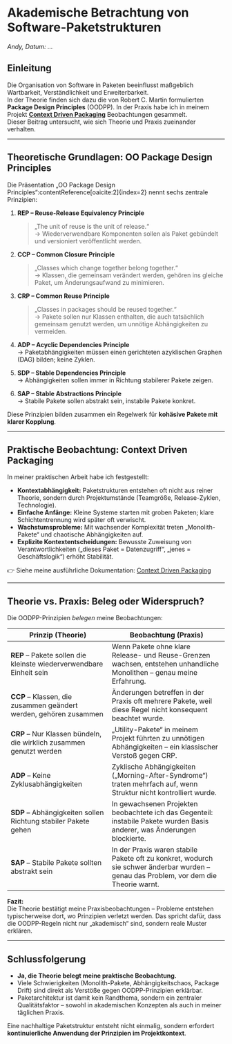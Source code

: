 # Akademische Betrachtung von Software-Paketstrukturen

*Andy, Datum: …*

## Einleitung

Die Organisation von Software in Paketen beeinflusst maßgeblich Wartbarkeit, Verständlichkeit und Erweiterbarkeit.  
In der Theorie finden sich dazu die von Robert C. Martin formulierten **Package Design Principles** (OODPP). In der Praxis habe ich in meinem Projekt **[Context Driven Packaging](https://github.com/andreas-wagner-dev/object-oriented-learning-journey/blob/main/blog/001_context_driven_packaging_de.md)** Beobachtungen gesammelt.  
Dieser Beitrag untersucht, wie sich Theorie und Praxis zueinander verhalten.

---

## Theoretische Grundlagen: OO Package Design Principles

Die Präsentation „OO Package Design Principles“:contentReference[oaicite:2]{index=2} nennt sechs zentrale Prinzipien:

1. **REP – Reuse-Release Equivalency Principle**  
   > „The unit of reuse is the unit of release.“  
   → Wiederverwendbare Komponenten sollen als Paket gebündelt und versioniert veröffentlicht werden.

2. **CCP – Common Closure Principle**  
   > „Classes which change together belong together.“  
   → Klassen, die gemeinsam verändert werden, gehören ins gleiche Paket, um Änderungsaufwand zu minimieren.

3. **CRP – Common Reuse Principle**  
   > „Classes in packages should be reused together.“  
   → Pakete sollen nur Klassen enthalten, die auch tatsächlich gemeinsam genutzt werden, um unnötige Abhängigkeiten zu vermeiden.

4. **ADP – Acyclic Dependencies Principle**  
   → Paketabhängigkeiten müssen einen gerichteten azyklischen Graphen (DAG) bilden; keine Zyklen.

5. **SDP – Stable Dependencies Principle**  
   → Abhängigkeiten sollen immer in Richtung stabilerer Pakete zeigen.

6. **SAP – Stable Abstractions Principle**  
   → Stabile Pakete sollen abstrakt sein, instabile Pakete konkret.

Diese Prinzipien bilden zusammen ein Regelwerk für **kohäsive Pakete mit klarer Kopplung**.

---

## Praktische Beobachtung: Context Driven Packaging

In meiner praktischen Arbeit habe ich festgestellt:

- **Kontextabhängigkeit:** Paketstrukturen entstehen oft nicht aus reiner Theorie, sondern durch Projektumstände (Teamgröße, Release-Zyklen, Technologie).  
- **Einfache Anfänge:** Kleine Systeme starten mit groben Paketen; klare Schichtentrennung wird später oft verwischt.  
- **Wachstumsprobleme:** Mit wachsender Komplexität treten „Monolith-Pakete“ und chaotische Abhängigkeiten auf.  
- **Explizite Kontextentscheidungen:** Bewusste Zuweisung von Verantwortlichkeiten („dieses Paket = Datenzugriff“, „jenes = Geschäftslogik“) erhöht Stabilität.

👉 Siehe meine ausführliche Dokumentation: [Context Driven Packaging](https://github.com/andreas-wagner-dev/object-oriented-learning-journey/blob/main/blog/001_context_driven_packaging_de.md)

---

## Theorie vs. Praxis: Beleg oder Widerspruch?

Die OODPP-Prinzipien *belegen* meine Beobachtungen:

| Prinzip (Theorie) | Beobachtung (Praxis) |
|-------------------|-----------------------|
| **REP** – Pakete sollen die kleinste wiederverwendbare Einheit sein | Wenn Pakete ohne klare Release- und Reuse-Grenzen wachsen, entstehen unhandliche Monolithen – genau meine Erfahrung. |
| **CCP** – Klassen, die zusammen geändert werden, gehören zusammen | Änderungen betreffen in der Praxis oft mehrere Pakete, weil diese Regel nicht konsequent beachtet wurde. |
| **CRP** – Nur Klassen bündeln, die wirklich zusammen genutzt werden | „Utility-Pakete“ in meinem Projekt führten zu unnötigen Abhängigkeiten – ein klassischer Verstoß gegen CRP. |
| **ADP** – Keine Zyklusabhängigkeiten | Zyklische Abhängigkeiten („Morning-After-Syndrome“) traten mehrfach auf, wenn Struktur nicht kontrolliert wurde. |
| **SDP** – Abhängigkeiten sollen Richtung stabiler Pakete gehen | In gewachsenen Projekten beobachtete ich das Gegenteil: instabile Pakete wurden Basis anderer, was Änderungen blockierte. |
| **SAP** – Stabile Pakete sollten abstrakt sein | In der Praxis waren stabile Pakete oft zu konkret, wodurch sie schwer änderbar wurden – genau das Problem, vor dem die Theorie warnt. |

**Fazit:**  
Die Theorie bestätigt meine Praxisbeobachtungen – Probleme entstehen typischerweise dort, wo Prinzipien verletzt werden. Das spricht dafür, dass die OODPP-Regeln nicht nur „akademisch“ sind, sondern reale Muster erklären.

---

## Schlussfolgerung

- **Ja, die Theorie belegt meine praktische Beobachtung.**  
- Viele Schwierigkeiten (Monolith-Pakete, Abhängigkeitschaos, Package Drift) sind direkt als Verstöße gegen OODPP-Prinzipien erklärbar.  
- Paketarchitektur ist damit kein Randthema, sondern ein zentraler Qualitätsfaktor – sowohl in akademischen Konzepten als auch in meiner täglichen Praxis.  

Eine nachhaltige Paketstruktur entsteht nicht einmalig, sondern erfordert **kontinuierliche Anwendung der Prinzipien im Projektkontext**.

